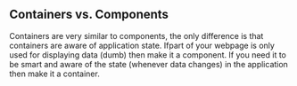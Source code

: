 ## Containers vs. Components

Containers are very similar to components, the only difference is that
containers are aware of application state. Ifpart of your webpage is only used
for displaying data (dumb) then make it a component. If you need it to be smart
and aware of the state (whenever data changes) in the application then make it
a container.

